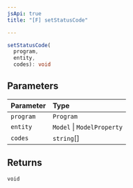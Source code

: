 ```yaml
---
jsApi: true
title: "[F] setStatusCode"

---
```

```ts
setStatusCode(
  program,
  entity,
  codes): void
```

## Parameters

| Parameter | Type |
| :------ | :------ |
| `program` | `Program` |
| `entity` | `Model` \| `ModelProperty` |
| `codes` | `string`[] |

## Returns

`void`
